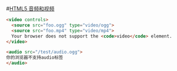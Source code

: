 #[HTML5 音频和视频](https://developer.mozilla.org/zh-CN/docs/Web/Guide/HTML/Using_HTML5_audio_and_video)
``` HTML
<video controls>
  <source src="foo.ogg" type="video/ogg">
  <source src="foo.mp4" type="video/mp4">
  Your browser does not support the <code>video</code> element.
</video>

<audio src="/test/audio.ogg">
你的浏览器不支持audio标签
</audio>
```
